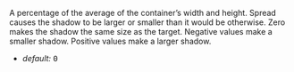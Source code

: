 A percentage of the average of the container’s width and height.  Spread causes the shadow to be larger or smaller than it would be otherwise.  Zero makes the shadow the same size as the target.  Negative values make a smaller shadow. Positive values make a larger shadow.

* _default:_ <samp class="number">0</samp>